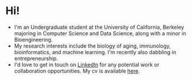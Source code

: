 # Hi!

- I'm an Undergraduate student at the University of California, Berkeley majoring in Computer Science and Data Science, along with a minor in Bioengineering.
- My research interests include the biology of aging, immunology, bioinformatics, and machine learning. I'm recently also dabbling in entrepreneurship.
- I'd love to get in touch on [LinkedIn](https://www.linkedin.com/in/qile0317) for any potential work or collaboration opportunities. My cv is available [here](https://qile0317.github.io/cv).
